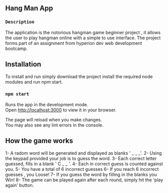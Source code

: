 ## Hang Man App

### `Description`

The application is the notorious hangman game beginner project , it allows the user to play hangman online with a simple to use interface.
The project forms part of an assignment from hyperion dev web development bootcamp.

## Installation

To install and run simply download the project install the required node modules and run npm start.

### `npm start`

Runs the app in the development mode.\
Open [http://localhost:3000](http://localhost:3000) to view it in your browser.

The page will reload when you make changes.\
You may also see any lint errors in the console.

## How the game works

1- A radom word will be generated and displayed as blanks ' _ _ _'.
2- Using the keypad provided your job is to guess the word.
3- Each correct letter guessed, fills in a blank ' C _ _ '.
4- Each in correct guess is counted against you.
5- You have a total of 6 incorrect guesses
6- If you reach 6 incorrect guesses , you Loose!
7- If you guess the word by filling in the blanks you Win!
8- The game can be played again after each round, simply hit the 'play again' button.



